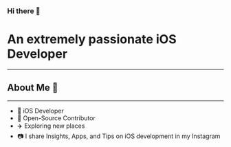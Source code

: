 ### Hi there 👋
# An extremely passionate iOS Developer 

* * *

## About Me 🥳
* * *
* 📱 iOS Developer 
* 🥰 Open-Source Contributor
* ✈️ Exploring new places
* 📷 I share Insights, Apps, and Tips on iOS development in my Instagram
